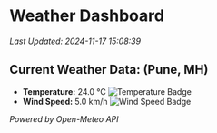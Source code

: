 
# Weather Dashboard

_Last Updated: 2024-11-17 15:08:39_

## Current Weather Data: (Pune, MH)
- **Temperature:** 24.0 °C ![Temperature Badge](https://img.shields.io/badge/Temperature-Medium%20Temp-green)
- **Wind Speed:** 5.0 km/h ![Wind Speed Badge](https://img.shields.io/badge/Wind%20Speed-Low%20Wind-blue)

*Powered by Open-Meteo API*

